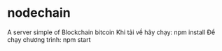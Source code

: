 # nodechain
A server simple of Blockchain bitcoin
Khi tải về hãy chạy:
npm install
Để chạy chương trình:
npm start
